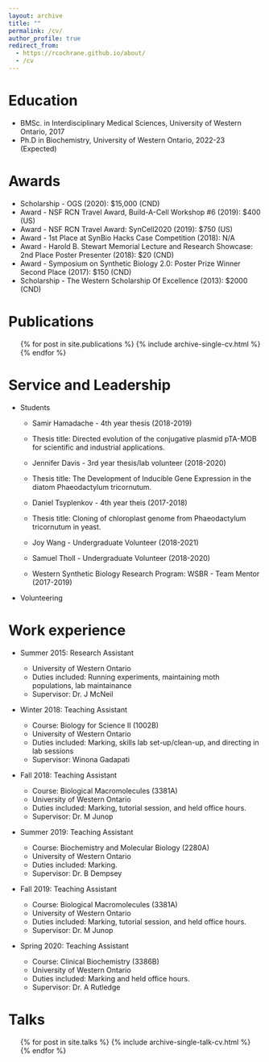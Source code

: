 ```yaml
---
layout: archive
title: ""
permalink: /cv/
author_profile: true
redirect_from:
  - https://rcochrane.github.io/about/ 
  - /cv
---
```


Education
======
* BMSc. in Interdisciplinary Medical Sciences, University of Western Ontario, 2017
* Ph.D in Biochemistry, University of Western Ontario, 2022-23 (Expected)

Awards
======
* Scholarship - OGS (2020): $15,000 (CND)
* Award - NSF RCN Travel Award, Build-A-Cell Workshop #6 (2019): $400 (US)
* Award - NSF RCN Travel Award: SynCell2020 (2019): $750 (US)
* Award - 1st Place at SynBio Hacks Case Competition (2018): N/A
* Award - Harold B. Stewart Memorial Lecture and Research Showcase: 2nd Place Poster Presenter (2018): $20 (CND)
* Award - Symposium on Synthetic Biology 2.0: Poster Prize Winner Second Place (2017): $150 (CND)
* Scholarship - The Western Scholarship Of Excellence (2013): $2000 (CND)

Publications
======
  <ul>{% for post in site.publications %}
    {% include archive-single-cv.html %}
  {% endfor %}</ul>

Service and Leadership
======
* Students

  * Samir Hamadache - 4th year thesis (2018-2019)
  * Thesis title: Directed evolution of the conjugative plasmid pTA-MOB for scientific and industrial applications.
 
  * Jennifer Davis - 3rd year thesis/lab volunteer (2018-2020)
  * Thesis title: The Development of Inducible Gene Expression in the diatom Phaeodactylum tricornutum.
  
  * Daniel Tsyplenkov - 4th year theis (2017-2018)
  * Thesis title: Cloning of chloroplast genome from Phaeodactylum tricornutum in yeast.
  
  * Joy Wang - Undergraduate Volunteer (2018-2021)
  
  * Samuel Tholl - Undergraduate Volunteer (2018-2020)
  
  * Western Synthetic Biology Research Program: WSBR - Team Mentor (2017-2019)
  
* Volunteering

Work experience
======
* Summer 2015: Research Assistant
  * University of Western Ontario
  * Duties included: Running experiments, maintaining moth populations, lab maintainance
  * Supervisor: Dr. J McNeil

* Winter 2018: Teaching Assistant
  * Course: Biology for Science II (1002B)
  * University of Western Ontario
  * Duties included: Marking, skills lab set-up/clean-up, and directing in lab sessions
  * Supervisor: Winona Gadapati

* Fall 2018: Teaching Assistant
  * Course: Biological Macromolecules (3381A)
  * University of Western Ontario
  * Duties included: Marking, tutorial session, and held office hours.
  * Supervisor: Dr. M Junop

* Summer 2019: Teaching Assistant
  * Course: Biochemistry and Molecular Biology (2280A)
  * University of Western Ontario
  * Duties included: Marking. 
  * Supervisor: Dr. B Dempsey

* Fall 2019: Teaching Assistant
  * Course: Biological Macromolecules (3381A)
  * University of Western Ontario
  * Duties included: Marking, tutorial session, and held office hours.
  * Supervisor: Dr. M Junop
  
* Spring 2020: Teaching Assistant
  * Course: Clinical Biochemistry (3386B)
  * University of Western Ontario
  * Duties included: Marking and held office hours.
  * Supervisor: Dr. A Rutledge

Talks
======
  <ul>{% for post in site.talks %}
    {% include archive-single-talk-cv.html %}
  {% endfor %}</ul>
  
